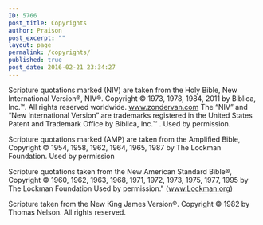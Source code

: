 ```yaml
---
ID: 5766
post_title: Copyrights
author: Praison
post_excerpt: ""
layout: page
permalink: /copyrights/
published: true
post_date: 2016-02-21 23:34:27
---
```

Scripture quotations marked (NIV) are taken from the Holy Bible, New International Version®, NIV®. Copyright © 1973, 1978, 1984, 2011 by Biblica, Inc.&#x2122;. All rights reserved worldwide. www.zondervan.com The “NIV” and “New International Version” are trademarks registered in the United States Patent and Trademark Office by Biblica, Inc.&#x2122; . Used by permission.

Scripture quotations marked (AMP) are taken from the Amplified Bible, Copyright © 1954, 1958, 1962, 1964, 1965, 1987 by The Lockman Foundation. Used by permission

Scripture quotations taken from the New American Standard Bible®, Copyright © 1960, 1962, 1963, 1968, 1971, 1972, 1973, 1975, 1977, 1995 by The Lockman Foundation Used by permission." (www.Lockman.org)

Scripture taken from the New King James Version®. Copyright © 1982 by Thomas Nelson. All rights reserved.